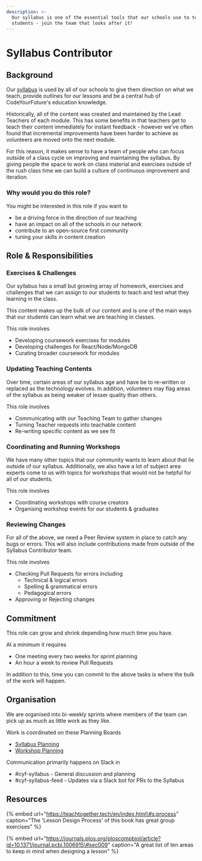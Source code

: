 ```yaml
---
description: >-
  Our syllabus is one of the essential tools that our schools use to teach our
  students - join the team that looks after it!
---
```


# Syllabus Contributor

## Background

Our [syllabus](https://syllabus.codeyourfuture.io/) is used by all of our schools to give them direction on what we teach, provide outlines for our lessons and be a central hub of CodeYourFuture's education knowledge.

Historically, all of the content was created and maintained by the Lead Teachers of each module. This has some benefits in that teachers get to teach their content immediately for instant feedback - however we've often found that incremental improvements have been harder to achieve as volunteers are moved onto the next module.

For this reason, it makes sense to have a team of people who can focus outside of a class cycle on improving and maintaining the syllabus. By giving people the space to work on class material and exercises outside of the rush class time we can build a culture of continuous improvement and iteration. 

### Why would you do this role?

You might be interested in this role if you want to

* be a driving force in the direction of our teaching
* have an impact on all of the schools in our network
* contribute to an open-source first community
* tuning your skills in content creation

## Role & Responsibilities

### Exercises & Challenges

Our syllabus has a small but growing array of homework, exercises and challenges that we can assign to our students to teach and test what they learning in the class. 

This content makes up the bulk of our content and is one of the main ways that our students can learn what we are teaching in classes. 

This role involves 

* Developing coursework exercises for modules
* Developing challenges for React/Node/MongoDB
* Curating broader coursework for modules

### Updating Teaching Contents

Over time, certain areas of our syllabus age and have be to re-written or replaced as the technology evolves. In addition, volunteers may flag areas of the syllabus as being weaker of lesser quality than others. 

This role involves

* Communicating with our Teaching Team to gather changes
* Turning Teacher requests into teachable content
* Re-writing specific content as we see fit

### Coordinating and Running Workshops

We have many other topics that our community wants to learn about that lie outside of our syllabus. Additionally, we also have a lot of subject area experts come to us with topics for workshops that would not be helpful for all of our students. 

This role involves

* Coordinating workshops with course creators
* Organising workshop events for our students & graduates

### Reviewing Changes

For all of the above, we need a Peer Review system in place to catch any bugs or errors. This will also include contributions made from outside of the Syllabus Contributor team.

This role involves

* Checking Pull Requests for errors including
  - Technical & logical errors
  - Spelling & grammatical errors
  - Pedagogical errors
* Approving or Rejecting changes

## Commitment

This role can grow and shrink depending how much time you have. 

At a minimum it requires

* One meeting every two weeks for sprint planning
* An hour a week to review Pull Requests

In addition to this, time you can commit to the above tasks is where the bulk of the work will happen.

## Organisation

We are organised into bi-weekly sprints where members of the team can pick up as much as little work as they like.  
  
Work is coordinated on these Planning Boards

* [Syllabus Planning](https://github.com/CodeYourFuture/syllabus/projects/1)
* [Workshop Planning](https://github.com/CodeYourFuture/syllabus/projects/2)

Communication primarily happens on Slack in

* \#cyf-syllabus - General discussion and planning
* \#cyf-syllabus-feed - Updates via a Slack bot for PRs to the Syllabus

## Resources

{% embed url="https://teachtogether.tech/en/index.html\#s:process" caption="The \'Lesson Design Process\' of this book has great group exercises" %}

{% embed url="https://journals.plos.org/ploscompbiol/article?id=10.1371/journal.pcbi.1006915\#sec009" caption="A great list of ten areas to keep in mind when designing a lesson" %}

